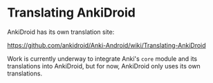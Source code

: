 # Translating AnkiDroid

AnkiDroid has its own translation site:

<https://github.com/ankidroid/Anki-Android/wiki/Translating-AnkiDroid>

Work is currently underway to integrate Anki's `core` module and its translations
into AnkiDroid, but for now, AnkiDroid only uses its own translations.
